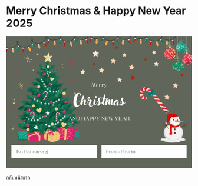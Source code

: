 # Merry Christmas & Happy New Year 2025
![Christmas](pic/Christmas_card.png)

[กลับหน้าแรก](https://github.com/teamgamer11/teamgamer11.github.io/README)
